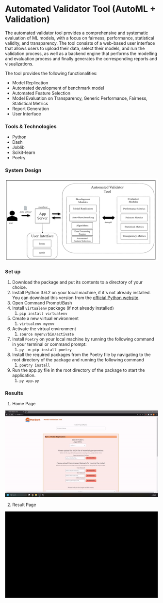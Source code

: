 # Automated Validator Tool (AutoML + Validation)
The automated validator tool provides a comprehensive and systematic evaluation of ML models, with a focus on fairness, performance, statistical validity, and transparency. The tool consists of a web-based user interface that allows users to upload their data, select their models, and run the validation process, as well as a backend engine that performs the modelling and evaluation process and finally generates the corresponding reports and visualizations.

The tool provides the following functionalities:
- Model Replication
- Automated development of benchmark model
- Automated Feature Selection
- Model Evaluation on Transparency, Generic Performance, Fairness, Statistical Metrics
- Report Generation
- User Interface

### Tools & Technologies
- Python 
- Dash
- Joblib 
- Scikit-learn
- Poetry

### System Design
![System Design](https://github.com/keiraaa-xrq/auto-ml-validation/blob/main/auto_ml_validation/app/assets/images/SystemDesign.png)


### Set up
1. Download the package and put its contents to a directory of your choice.
2. Install Python 3.6.2 on your local machine, if it's not already installed. You can download this version from the [official Python website](https://www.python.org/downloads/release/python-362/).
3. Open Command Prompt/Bash
4. Install `virtualenv` package (if not already installed) 
   1. `pip install virtualenv`
5. Create a new virtual environment
   1. `virtualenv myenv`
6. Activate the virtual environment
   1. `source myenv/bin/activate`
7. Install `Poetry` on your local machine by running the following command in your terminal or command prompt:
   1. `py -m pip install poetry`
8. Install the required packages from the Poetry file by navigating to the root directory of the package and running the following command
   1. `poetry install`
9. Run the app.py file in the root directory of the package to start the application.
   1. `py app.py`

### Results

1. Home Page

![Home Page](/gif/Home_Page.gif)

2. Result Page

![Result Page](/gif/Result_Page.gif)



